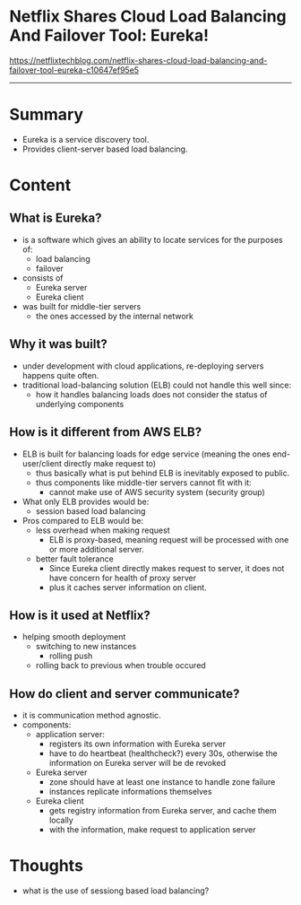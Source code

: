 <!--
{
  "type": "summary",
  "tags": ["Eureka", "Load balancing"]
}
-->
# Netflix Shares Cloud Load Balancing And Failover Tool: Eureka!
https://netflixtechblog.com/netflix-shares-cloud-load-balancing-and-failover-tool-eureka-c10647ef95e5

---

# Summary
- Eureka is a service discovery tool.
- Provides client-server based load balancing.

# Content
## What is Eureka?
- is a software which gives an ability to locate services for the purposes of:
  - load balancing
  - failover
- consists of
  - Eureka server
  - Eureka client
- was built for middle-tier servers
  - the ones accessed by the internal network

## Why it was built?
- under development with cloud applications, re-deploying servers happens quite often.
- traditional load-balancing solution (ELB) could not handle this well since:
  - how it handles balancing loads does not consider the status of underlying components

## How is it different from AWS ELB?
- ELB is built for balancing loads for edge service (meaning the ones end-user/client directly make request to)
  - thus basically what is put behind ELB is inevitably exposed to public.
  - thus components like middle-tier servers cannot fit with it:
    - cannot make use of AWS security system (security group)
- What only ELB provides would be:
  - session based load balancing
- Pros compared to ELB would be:
  - less overhead when making request
    - ELB is proxy-based, meaning request will be processed with one or more additional server.
  - better fault tolerance
    - Since Eureka client directly makes request to server, it does not have concern for health of proxy server
    - plus it caches server information on client.

## How is it used at Netflix?
- helping smooth deployment
  - switching to new instances
    - rolling push
  - rolling back to previous when trouble occured

## How do client and server communicate?
- it is communication method agnostic.
- components:
  - application server:
    - registers its own information with Eureka server
    - have to do heartbeat (healthcheck?) every 30s, otherwise the information on Eureka server will be de revoked
  - Eureka server
    - zone should have at least one instance to handle zone failure
    - instances replicate informations themselves
  - Eureka client
    - gets registry information from Eureka server, and cache them locally
    - with the information, make request to application server

# Thoughts
- what is the use of sessiong based load balancing?
